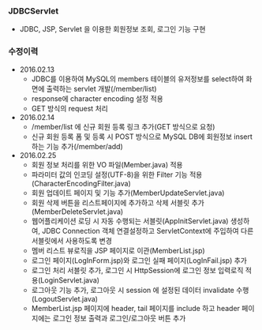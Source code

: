 ### JDBCServlet
  - JDBC, JSP, Servlet 을 이용한 회원정보 조회, 로그인 기능 구현 

### 수정이력
  - 2016.02.13
    * JDBC를 이용하여 MySQL의 members 테이블의 유저정보를 select하여 화면에 출력하는 servlet 개발(/member/list)
    * response에 character encoding 설정 적용
    * GET 방식의 request 처리
  - 2016.02.14
    * /member/list 에 신규 회원 등록 링크 추가(GET 방식으로 요청)
    * 신규 회원 등록 폼 및 등록 시 POST 방식으로 MySQL DB에 회원정보 insert 하는 기능 추가(/member/add)
  - 2016.02.25
    * 회원 정보 처리를 위한 VO 파일(Member.java) 적용
    * 파라미터 값의 인코딩 설정(UTF-8)을 위한 Filter 기능 적용(CharacterEncodingFilter.java)
    * 회원 업데이트 페이지 및 기능 추가(MemberUpdateServlet.java)
    * 회원 삭제 버튼을 리스트페이지에 추가하고 삭제 서블릿 추가(MemberDeleteServlet.java)
    * 웹어플리케이션 로딩 시 자동 수행되는 서블릿(AppInitServlet.java) 생성하여, JDBC Connection 객체 연결설정하고 ServletContext에 주입하여 다른 서블릿에서 사용하도록 변경
    * 멤버 리스트 뷰로직을 JSP 페이지로 이관(MemberList.jsp)
    * 로그인 페이지(LogInForm.jsp)와 로그인 실패 페이지(LogInFail.jsp) 추가
    * 로그인 처리 서블릿 추가, 로그인 시 HttpSession에 로그인 정보 입력로직 적용(LoginServlet.java)
    * 로그아웃 기능 추가, 로그아웃 시 session 에 설정된 데이터 invalidate 수행(LogoutServlet.java)
    * MemberList.jsp 페이지에 header, tail 페이지를 include 하고 header 페이지에는 로그인 정보 출력과 로그인/로그아웃 버튼 추가
